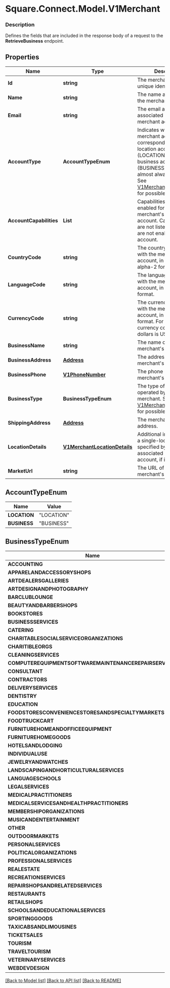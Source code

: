 # Square.Connect.Model.V1Merchant

### Description

Defines the fields that are included in the response body of a request to the **RetrieveBusiness** endpoint.

## Properties

Name | Type | Description | Notes
------------ | ------------- | ------------- | -------------
**Id** | **string** | The merchant account&#39;s unique identifier. | [optional] 
**Name** | **string** | The name associated with the merchant account. | [optional] 
**Email** | **string** | The email address associated with the merchant account. | [optional] 
**AccountType** | **AccountTypeEnum** | Indicates whether the merchant account corresponds to a single-location account (LOCATION) or a business account (BUSINESS). This value is almost always LOCATION. See [V1MerchantAccountType](#type-v1merchantaccounttype) for possible values | [optional] 
**AccountCapabilities** | **List<string>** | Capabilities that are enabled for the merchant&#39;s Square account. Capabilities that are not listed in this array are not enabled for the account. | [optional] 
**CountryCode** | **string** | The country associated with the merchant account, in ISO 3166-1-alpha-2 format. | [optional] 
**LanguageCode** | **string** | The language associated with the merchant account, in BCP 47 format. | [optional] 
**CurrencyCode** | **string** | The currency associated with the merchant account, in ISO 4217 format. For example, the currency code for US dollars is USD. | [optional] 
**BusinessName** | **string** | The name of the merchant&#39;s business. | [optional] 
**BusinessAddress** | [**Address**](Address.md) | The address of the merchant&#39;s business. | [optional] 
**BusinessPhone** | [**V1PhoneNumber**](V1PhoneNumber.md) | The phone number of the merchant&#39;s business. | [optional] 
**BusinessType** | **BusinessTypeEnum** | The type of business operated by the merchant. See [V1MerchantBusinessType](#type-v1merchantbusinesstype) for possible values | [optional] 
**ShippingAddress** | [**Address**](Address.md) | The merchant&#39;s shipping address. | [optional] 
**LocationDetails** | [**V1MerchantLocationDetails**](V1MerchantLocationDetails.md) | Additional information for a single-location account specified by its associated business account, if it has one. | [optional] 
**MarketUrl** | **string** | The URL of the merchant&#39;s online store. | [optional] 


## AccountTypeEnum

Name | Value
------------ | -------------
**LOCATION** | "LOCATION"
**BUSINESS** | "BUSINESS"


## BusinessTypeEnum

Name | Value
------------ | -------------
**ACCOUNTING** | "ACCOUNTING"
**APPARELANDACCESSORYSHOPS** | "APPAREL_AND_ACCESSORY_SHOPS"
**ARTDEALERSGALLERIES** | "ART_DEALERS_GALLERIES"
**ARTDESIGNANDPHOTOGRAPHY** | "ART_DESIGN_AND_PHOTOGRAPHY"
**BARCLUBLOUNGE** | "BAR_CLUB_LOUNGE"
**BEAUTYANDBARBERSHOPS** | "BEAUTY_AND_BARBER_SHOPS"
**BOOKSTORES** | "BOOK_STORES"
**BUSINESSSERVICES** | "BUSINESS_SERVICES"
**CATERING** | "CATERING"
**CHARITABLESOCIALSERVICEORGANIZATIONS** | "CHARITABLE_SOCIAL_SERVICE_ORGANIZATIONS"
**CHARITIBLEORGS** | "CHARITIBLE_ORGS"
**CLEANINGSERVICES** | "CLEANING_SERVICES"
**COMPUTEREQUIPMENTSOFTWAREMAINTENANCEREPAIRSERVICES** | "COMPUTER_EQUIPMENT_SOFTWARE_MAINTENANCE_REPAIR_SERVICES"
**CONSULTANT** | "CONSULTANT"
**CONTRACTORS** | "CONTRACTORS"
**DELIVERYSERVICES** | "DELIVERY_SERVICES"
**DENTISTRY** | "DENTISTRY"
**EDUCATION** | "EDUCATION"
**FOODSTORESCONVENIENCESTORESANDSPECIALTYMARKETS** | "FOOD_STORES_CONVENIENCE_STORES_AND_SPECIALTY_MARKETS"
**FOODTRUCKCART** | "FOOD_TRUCK_CART"
**FURNITUREHOMEANDOFFICEEQUIPMENT** | "FURNITURE_HOME_AND_OFFICE_EQUIPMENT"
**FURNITUREHOMEGOODS** | "FURNITURE_HOME_GOODS"
**HOTELSANDLODGING** | "HOTELS_AND_LODGING"
**INDIVIDUALUSE** | "INDIVIDUAL_USE"
**JEWELRYANDWATCHES** | "JEWELRY_AND_WATCHES"
**LANDSCAPINGANDHORTICULTURALSERVICES** | "LANDSCAPING_AND_HORTICULTURAL_SERVICES"
**LANGUAGESCHOOLS** | "LANGUAGE_SCHOOLS"
**LEGALSERVICES** | "LEGAL_SERVICES"
**MEDICALPRACTITIONERS** | "MEDICAL_PRACTITIONERS"
**MEDICALSERVICESANDHEALTHPRACTITIONERS** | "MEDICAL_SERVICES_AND_HEALTH_PRACTITIONERS"
**MEMBERSHIPORGANIZATIONS** | "MEMBERSHIP_ORGANIZATIONS"
**MUSICANDENTERTAINMENT** | "MUSIC_AND_ENTERTAINMENT"
**OTHER** | "OTHER"
**OUTDOORMARKETS** | "OUTDOOR_MARKETS"
**PERSONALSERVICES** | "PERSONAL_SERVICES"
**POLITICALORGANIZATIONS** | "POLITICAL_ORGANIZATIONS"
**PROFESSIONALSERVICES** | "PROFESSIONAL_SERVICES"
**REALESTATE** | "REAL_ESTATE"
**RECREATIONSERVICES** | "RECREATION_SERVICES"
**REPAIRSHOPSANDRELATEDSERVICES** | "REPAIR_SHOPS_AND_RELATED_SERVICES"
**RESTAURANTS** | "RESTAURANTS"
**RETAILSHOPS** | "RETAIL_SHOPS"
**SCHOOLSANDEDUCATIONALSERVICES** | "SCHOOLS_AND_EDUCATIONAL_SERVICES"
**SPORTINGGOODS** | "SPORTING_GOODS"
**TAXICABSANDLIMOUSINES** | "TAXICABS_AND_LIMOUSINES"
**TICKETSALES** | "TICKET_SALES"
**TOURISM** | "TOURISM"
**TRAVELTOURISM** | "TRAVEL_TOURISM"
**VETERINARYSERVICES** | "VETERINARY_SERVICES"
**WEBDEVDESIGN** | "WEB_DEV_DESIGN"



[[Back to Model list]](../README.md#documentation-for-models) [[Back to API list]](../README.md#documentation-for-api-endpoints) [[Back to README]](../README.md)

